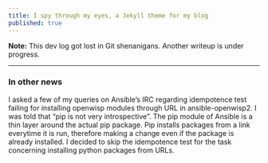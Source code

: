 ```yaml
---
title: I spy through my eyes, a Jekyll theme for my blog
published: true
---
```


**Note:** This dev log got lost in Git shenanigans. Another writeup is under progress.

-------------

### In other news

I asked a few of my queries on Ansible’s IRC regarding idempotence test failing
for installing openwisp modules through URL in ansible-openwisp2.
I was told that “pip is not very introspective”.
The pip module of Ansible is a thin layer around the actual pip package.
Pip installs packages from a link everytime it is run, therefore making a change
even if the package is already installed. I decided to skip the idempotence test
for the task concerning installing python packages from URLs.
